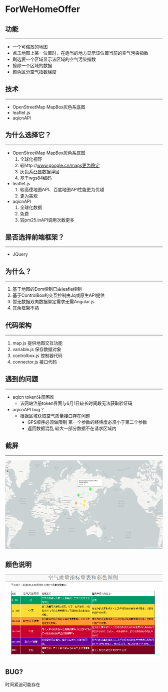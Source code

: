 # ForWeHomeOffer

## 功能
----------------
+ 一个可缩放的地图
+ 点击地图上某一位置时，在适当的地方显示该位置当前的空气污染指数
+ 刷选要一个区域显示该区域的空气污染指数
+ 擦除一个区域的数据
+ 颜色区分空气指数梯度
## 技术
----------------
+ OpenStreetMap MapBox灰色系底图
+ leaflet.js
+ aqicnAPI

## 为什么选择它？
----------------

+ OpenStreetMap MapBox灰色系底图
    1.  全球化视野
    2.  较http://www.google.cn/maps更为稳定
    3.  灰色系凸显数据浮层
    4.  基于wgs84编码
+ leaflet.js
    1.  较高德地图API、百度地图API性能更为优越
    2.  更为美观
+ aqicnAPI
    1. 全球化数据
    2. 免费
    3. 较pm25.inAPI调用次数更多
## 是否选择前端框架？
-------------------
+ JQuery


## 为什么？
-------------------
1. 基于地图的Dom控制已由leafle控制
2. 基于ControlBox的交互控制由Jq或原生API提供
3. 暂无数据双向数据绑定需求无需Angular.js
4. 其余框架不熟

## 代码架构
-------------------
1. map.js  提供地图交互功能
2. variable.js 保存数据对象
3. controlbox.js 控制器代码
4. connector.js 接口代码
## 遇到的问题
-------------------
+ aqicn token注册困难
    + 该网站注册token界面与6月1日较长时间段无法获取验证码
+ aqicnAPI bug？
    + 根据区域获取空气质量接口存在问题
        + GPS顺序必须做限制 第一个参数的经纬度必须小于第二个参数
        + 返回数据混乱 较大一部分数据不在请求区域内
## 截屏
-------------------
![image](https://raw.githubusercontent.com/shizhao1100/ForWeHomeOffer/master/readmeIMG/img.png)
## 颜色说明
![image](https://raw.githubusercontent.com/shizhao1100/ForWeHomeOffer/master/readmeIMG/color.png)
## BUG?
   时间紧迫可能存在
   
